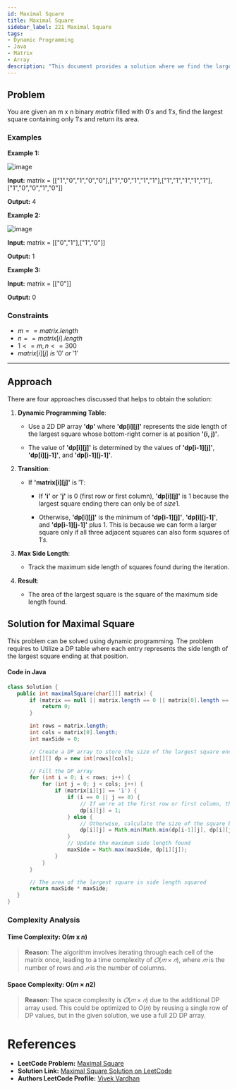 ```yaml
---
id: Maximal Square
title: Maximal Square
sidebar_label: 221 Maximal Square
tags:
- Dynamic Programming
- Java
- Matrix
- Array
description: "This document provides a solution where we find the largest square containing only 1's and return its area."
---
```


## Problem

You are given an m x n binary $matrix$ filled with $0's$ and $1's$, find the largest square containing only $1's$ and return its area.

### Examples

**Example 1:**

![image](https://github.com/vivekvardhan2810/codeharborhub.github.io/assets/91594529/4816deda-e3ba-47d4-b6d8-b38dd4fe67e2)

**Input:** matrix = [["1","0","1","0","0"],["1","0","1","1","1"],["1","1","1","1","1"],["1","0","0","1","0"]]

**Output:** 4

**Example 2:**

![image](https://github.com/vivekvardhan2810/codeharborhub.github.io/assets/91594529/43f9556f-bdde-4d5c-b8ab-a5807c51cb3c)

**Input:** matrix = [["0","1"],["1","0"]]

**Output:** 1

**Example 3:**

**Input:** matrix = [["0"]]

**Output:** 0

### Constraints

- $m == matrix.length$
- $n == matrix[i].length$
- $1 <= m, n <= 300$
- $matrix[i][j]$ $is$ $'0'$ $or$ $'1'$

---
## Approach
There are four approaches discussed that helps to obtain the solution:

1. **Dynamic Programming Table**:
   - Use a 2D DP array **'dp'** where **'dp[i][j]'** represents the side length of the largest square whose bottom-right corner is at position **'(i, j)'**.
     
   - The value of **'dp[i][j]'** is determined by the values of **'dp[i-1][j]'**, **'dp[i][j-1]'**, and **'dp[i-1][j-1]'**.

2. **Transition**:
     
   - If **'matrix[i][j]'** is $'1'$:
     -  If **'i'** or **'j'** is $0$ (first row or first column), **'dp[i][j]'** is $1$ because the largest square ending there can only be of $size1$.
     
     -  Otherwise, **'dp[i][j]'** is the minimum of **'dp[i-1][j]'**, **'dp[i][j-1]'**, and **'dp[i-1][j-1]'** plus $1$. This is because we can form a larger square only if all three adjacent squares can also form squares of $1's$.
        
3. **Max Side Length**:
   
   - Track the maximum side length of squares found during the iteration.

4. **Result**:
     
   - The area of the largest square is the square of the maximum side length found.

## Solution for Maximal Square

This problem can be solved using dynamic programming. The problem requires to Utilize a DP table where each entry represents the side length of the largest square ending at that position.

#### Code in Java
    
 ```java
class Solution {
    public int maximalSquare(char[][] matrix) {
        if (matrix == null || matrix.length == 0 || matrix[0].length == 0) {
            return 0;
        }

        int rows = matrix.length;
        int cols = matrix[0].length;
        int maxSide = 0;

        // Create a DP array to store the size of the largest square ending at each position
        int[][] dp = new int[rows][cols];

        // Fill the DP array
        for (int i = 0; i < rows; i++) {
            for (int j = 0; j < cols; j++) {
                if (matrix[i][j] == '1') {
                    if (i == 0 || j == 0) {
                        // If we're at the first row or first column, the largest square ending here is just 1
                        dp[i][j] = 1;
                    } else {
                        // Otherwise, calculate the size of the square based on the surrounding squares
                        dp[i][j] = Math.min(Math.min(dp[i-1][j], dp[i][j-1]), dp[i-1][j-1]) + 1;
                    }
                    // Update the maximum side length found
                    maxSide = Math.max(maxSide, dp[i][j]);
                }
            }
        }

        // The area of the largest square is side length squared
        return maxSide * maxSide;
    }
}

```

### Complexity Analysis

#### Time Complexity: O($m$ x $n$)

> **Reason**: The algorithm involves iterating through each cell of the matrix once, leading to a time complexity of $𝑂(𝑚 × 𝑛)$, where $𝑚$ is the number of rows and $𝑛$ is the number of columns.

#### Space Complexity: O($m$ × $n2$)

> **Reason**: The space complexity is $𝑂(𝑚 × 𝑛)$ due to the additional DP array used. This could be optimized to $O(n)$ by reusing a single row of DP values, but in the given solution, we use a full 2D DP array.

# References

- **LeetCode Problem:** [Maximal Square](https://leetcode.com/problems/maximal-square/description/)
- **Solution Link:** [Maximal Square Solution on LeetCode](https://leetcode.com/problems/maximal-square/solutions/)
- **Authors LeetCode Profile:** [Vivek Vardhan](https://leetcode.com/u/vivekvardhan43862/)
